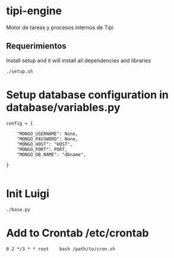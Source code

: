 # tipi-engine
Motor de tareas y procesos internos de Tipi

## Requerimientos
Install setup and it will install all dependencies and libraries
```
./setup.sh
```
Setup database configuration in database/variables.py
=======
```
config = {
    
    "MONGO_USERNAME": None,
    "MONGO_PASSWORD": None,
    "MONGO_HOST": "HOST",
    "MONGO_PORT": PORT,
    "MONGO_DB_NAME": "dbname",
    
}


```


Init Luigi
=======
```
./base.py
```
Add to Crontab /etc/crontab
=======
```
0 2	*/3 * * root	bash /path/to/cron.sh
```

